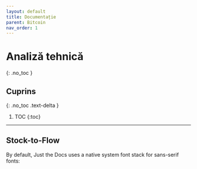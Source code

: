 ```yaml
---
layout: default
title: Documentație
parent: Bitcoin
nav_order: 1
---
```



# Analiză tehnică
{: .no_toc }

## Cuprins
{: .no_toc .text-delta }

1. TOC
{:toc}

---

## Stock-to-Flow

By default, Just the Docs uses a native system font stack for sans-serif fonts: